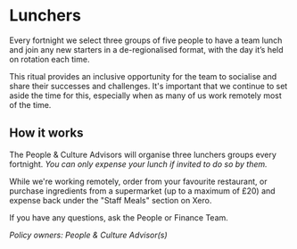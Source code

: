 # Lunchers

Every fortnight we select three groups of five people to have a team lunch and join any new starters in a de-regionalised format, with the day it’s held on rotation each time.

This ritual provides an inclusive opportunity for the team to socialise and share their successes and challenges. 
It's important that we continue to set aside the time for this, especially when as many of us work remotely most of the time.

## How it works

The People & Culture Advisors will organise three lunchers groups every fortnight. *You can only expense your lunch if invited to do so by them.*

While we're working remotely, order from your favourite restaurant, or purchase ingredients from a supermarket (up to a maximum of £20) and expense back under the "Staff Meals" section on Xero.

If you have any questions, ask the People or Finance Team.

*Policy owners: People & Culture Advisor(s)*

